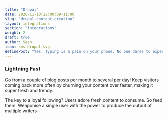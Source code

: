 ```yaml
---
title: "Drupal"
date: 2020-11-10T22:00:09+11:00
slug: "drupal-content-creation"
layout: integrations
section: "integrations"
weight: 2
draft: true
author: Sean
icon: cms-drupal.svg
definePost: "Yes. Typing is a pain on your phone. No one dares to experience the torture of producing written content on a tiny screen with a touch keypad. However, with ContentFlame, you can do it with ease. Use a combination of express content creation and voice dictation to create content that is engaging and converts! "
---
```


### Lightning Fast

Go from a couple of blog posts per month to several per day! Keep visitors coming back more often by churning your content over faster, making it super fresh and trendy.

The key to a loyal following? Users adore fresh content to consume. So feed them. Weaponise a single user with the power to produce the output of multiple writers

